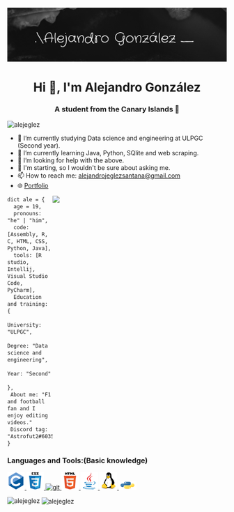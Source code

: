 ![MasterHead](https://github.com/Alejeglez/Alejeglez/blob/main/Banner.jpg?raw=true)

<h1 align="center">Hi 👋, I'm Alejandro González</h1>
<h3 align="center">A student from the Canary Islands 🌴</h3>

<p align="left"> <img src="https://komarev.com/ghpvc/?username=alejeglez&label=Profile%20views&color=0e75b6&style=flat" alt="alejeglez" /> </p>



- 🔭 I’m currently studying Data science and engineering at ULPGC (Second year).
- 🌱 I’m currently learning Java, Python, SQlite and web scraping.
- 🤔 I’m looking for help with the above.
- 💬 I'm starting, so I wouldn't be sure about asking me.
- 📫 How to reach me: alejandrojeglezsantana@gmail.com
- 🌐 [Portfolio](https://alejeglez.github.io/)

<img align = "right" src= "https://media.tenor.com/YUzRkMOL-3EAAAAC/programming-computer-frog.gif" width="400" />

```javas
dict ale = {
  age = 19,
  pronouns: "he" | "him",
  code: [Assembly, R, C, HTML, CSS, Python, Java],
  tools: [R studio, Intellij, Visual Studio Code, PyCharm],
  Education and training: {
                        University: "ULPGC",
                        Degree: "Data science and engineering",
                        Year: "Second"
                      },
 About me: "F1 and football fan and I enjoy editing videos."
 Discord tag: "Astrofut2#6035"
}
```

<h3 align="left">Languages and Tools:(Basic knowledge)</h3>
<p align="left"> <a href="https://www.cprogramming.com/" target="_blank" rel="noreferrer"> <img src="https://raw.githubusercontent.com/devicons/devicon/master/icons/c/c-original.svg" alt="c" width="40" height="40"/> </a> <a href="https://www.w3schools.com/css/" target="_blank" rel="noreferrer"> <img src="https://raw.githubusercontent.com/devicons/devicon/master/icons/css3/css3-original-wordmark.svg" alt="css3" width="40" height="40"/> </a> <a href="https://git-scm.com/" target="_blank" rel="noreferrer"> <img src="https://www.vectorlogo.zone/logos/git-scm/git-scm-icon.svg" alt="git" width="40" height="40"/> </a> <a href="https://www.w3.org/html/" target="_blank" rel="noreferrer"> <img src="https://raw.githubusercontent.com/devicons/devicon/master/icons/html5/html5-original-wordmark.svg" alt="html5" width="40" height="40"/> </a> <a href="https://www.java.com" target="_blank" rel="noreferrer"> <img src="https://raw.githubusercontent.com/devicons/devicon/master/icons/java/java-original.svg" alt="java" width="40" height="40"/> </a> <a href="https://www.linux.org/" target="_blank" rel="noreferrer"> <img src="https://raw.githubusercontent.com/devicons/devicon/master/icons/linux/linux-original.svg" alt="linux" width="40" height="40"/> </a> <a href="https://www.python.org" target="_blank" rel="noreferrer"> <img src="https://raw.githubusercontent.com/devicons/devicon/master/icons/python/python-original.svg" alt="python" width="40" height="20"/> </a> </p>

<p><img align="left" src="https://github-readme-stats.vercel.app/api/top-langs?username=alejeglez&show_icons=true&locale=en&layout=compact" alt="alejeglez" /></p>

<p>&nbsp;<img align="center" src="https://github-readme-stats.vercel.app/api?username=alejeglez&show_icons=true&locale=en" alt="alejeglez" /></p>

